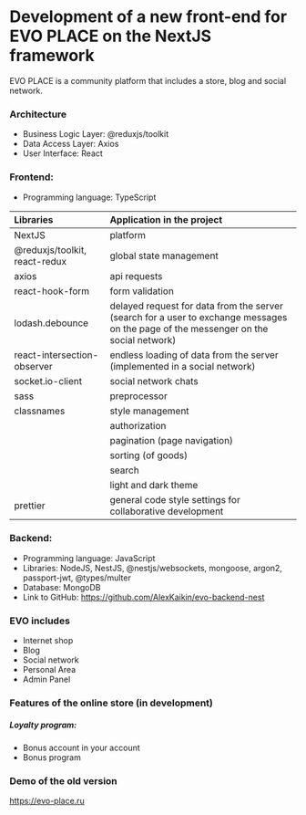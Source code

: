 <h1>Development of a new front-end for EVO PLACE on the NextJS framework</h1>

<p>EVO PLACE is a community platform that includes a store, blog and social network.</p>

<h3>Architecture</h3>
<ul>
    <li>Business Logic Layer: @reduxjs/toolkit</li>
    <li>Data Access Layer: Axios</li>
    <li>User Interface: React</li>
</ul>

<h3>Frontend:</h3>
<ul>
    <li>Programming language: TypeScript</li>
</ul>

| Libraries | Application in the project |
| :------------- |:-------------|
| NextJS | platform |
| @reduxjs/toolkit, react-redux | global state management |
| axios | api requests |
| react-hook-form | form validation |
| lodash.debounce | delayed request for data from the server (search for a user to exchange messages on the page of the messenger on the social network) |
| react-intersection-observer | endless loading of data from the server (implemented in a social network) |
| socket.io-client | social network chats |
| sass | preprocessor |
| classnames | style management |
| | authorization |
| | pagination (page navigation) |
| | sorting (of goods) |
| | search |
| | light and dark theme |
| prettier | general code style settings for collaborative development |

<h3>Backend:</h3>
<ul>
    <li>Programming language: JavaScript</li>
    <li>Libraries: NodeJS, NestJS, @nestjs/websockets, mongoose, argon2, passport-jwt,  @types/multer</li>
    <li>Database: MongoDB</li>
    <li>Link to GitHub: <a href="https://github.com/AlexKaikin/evo-backend-nest" target="_blank">https://github.com/AlexKaikin/evo-backend-nest</a></li>
</ul>

<h3>EVO includes</h3>
<ul>
    <li>Internet shop</li>
    <li>Blog</li>
    <li>Social network</li>
    <li>Personal Area</li>
    <li>Admin Panel</li>
</ul>

<h3>Features of the online store (in development)</h3>
<h5>Loyalty program:</h5>
<ul>
    <li>Bonus account in your account</li>
    <li>Bonus program</li>
</ul>

<h3>Demo of the old version</h3>
<a href="https://evo-place.ru" target="_blank">https://evo-place.ru</a>